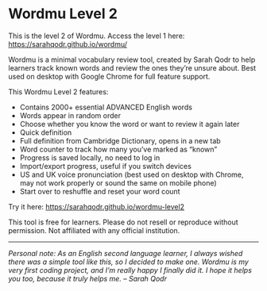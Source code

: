 # Wordmu Level 2

This is the level 2 of Wordmu. Access the level 1 here: https://sarahqodr.github.io/wordmu/

Wordmu is a minimal vocabulary review tool, created by Sarah Qodr to help learners track known words and review the ones they’re unsure about. Best used on desktop with Google Chrome for full feature support.

This Wordmu Level 2 features:
- Contains 2000+ essential ADVANCED English words
- Words appear in random order
- Choose whether you know the word or want to review it again later
- Quick definition
- Full definition from Cambridge Dictionary, opens in a new tab
- Word counter to track how many you’ve marked as “known”
- Progress is saved locally, no need to log in
- Import/export progress, useful if you switch devices
- US and UK voice pronunciation (best used on desktop with Chrome, may not work properly or sound the same on mobile phone)
- Start over to reshuffle and reset your word count

Try it here: https://sarahqodr.github.io/wordmu-level2

This tool is free for learners. Please do not resell or reproduce without permission. Not affiliated with any official institution.

---

*Personal note: As an English second language learner, I always wished there was a simple tool like this, so I decided to make one. Wordmu is my very first coding project, and I’m really happy I finally did it. I hope it helps you too, because it truly helps me. – Sarah Qodr*
